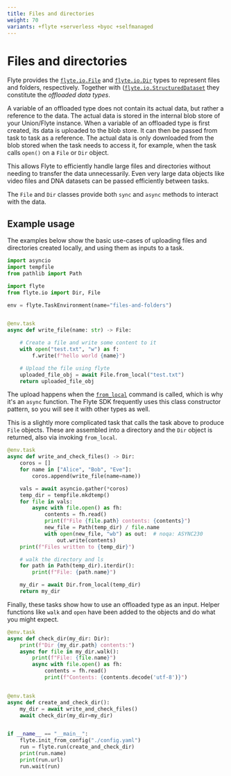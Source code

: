 ```yaml
---
title: Files and directories
weight: 70
variants: +flyte +serverless +byoc +selfmanaged
---
```


# Files and directories

Flyte provides the [`flyte.io.File`](../api-reference/flyte-sdk/packages/flyte.io#flyteiofile) and
[`flyte.io.Dir`](../api-reference/flyte-sdk/packages/flyte.io#flyteiodir) types to represent files and folders, respectively.
Together with ([`flyte.io.StructuredDataset`](../api-reference/flyte-sdk/packages/flyte.io#flyteiostructureddataset) they constitute the *offloaded data types*.

A variable of an offloaded type does not contain its actual data, but rather a reference to the data.
The actual data is stored in the internal blob store of your Union/Flyte instance.
When a variable of an offloaded type is first created, its data is uploaded to the blob store.
It can then be passed from task to task as a reference.
The actual data is only downloaded from the blob stored when the task needs to access it, for example, when the task calls `open()` on a `File` or `Dir` object.

This allows Flyte to efficiently handle large files and directories without needing to transfer the data unnecessarily.
Even very large data objects like video files and DNA datasets can be passed efficiently between tasks.

The `File` and `Dir` classes provide both `sync` and `async` methods to interact with the data.

## Example usage

The examples below show the basic use-cases of uploading files and directories created locally, and using them as inputs to a task.

```python
import asyncio
import tempfile
from pathlib import Path

import flyte
from flyte.io import Dir, File

env = flyte.TaskEnvironment(name="files-and-folders")


@env.task
async def write_file(name: str) -> File:

    # Create a file and write some content to it
    with open("test.txt", "w") as f:
        f.write(f"hello world {name}")

    # Upload the file using flyte
    uploaded_file_obj = await File.from_local("test.txt")
    return uploaded_file_obj

```

The upload happens when the [`from_local`](../api-reference/flyte-sdk/packages/flyte.io#from_local) command is called, which is why it's an `async` function.
The Flyte SDK frequently uses this class constructor pattern, so you will see it with other types as well.

This is a slightly more complicated task that calls the task above to produce `File` objects.
These are assembled into a directory and the `Dir` object is returned, also via invoking `from_local`.

```python
@env.task
async def write_and_check_files() -> Dir:
    coros = []
    for name in ["Alice", "Bob", "Eve"]:
        coros.append(write_file(name=name))

    vals = await asyncio.gather(*coros)
    temp_dir = tempfile.mkdtemp()
    for file in vals:
        async with file.open() as fh:
            contents = fh.read()
            print(f"File {file.path} contents: {contents}")
            new_file = Path(temp_dir) / file.name
            with open(new_file, "wb") as out:  # noqa: ASYNC230
                out.write(contents)
    print(f"Files written to {temp_dir}")

    # walk the directory and ls
    for path in Path(temp_dir).iterdir():
        print(f"File: {path.name}")

    my_dir = await Dir.from_local(temp_dir)
    return my_dir
```

Finally, these tasks show how to use an offloaded type as an input.
Helper functions like `walk` and `open` have been added to the objects
and do what you might expect.

```python
@env.task
async def check_dir(my_dir: Dir):
    print(f"Dir {my_dir.path} contents:")
    async for file in my_dir.walk():
        print(f"File: {file.name}")
        async with file.open() as fh:
            contents = fh.read()
            print(f"Contents: {contents.decode('utf-8')}")


@env.task
async def create_and_check_dir():
    my_dir = await write_and_check_files()
    await check_dir(my_dir=my_dir)


if __name__ == "__main__":
    flyte.init_from_config("./config.yaml")
    run = flyte.run(create_and_check_dir)
    print(run.name)
    print(run.url)
    run.wait(run)
```
